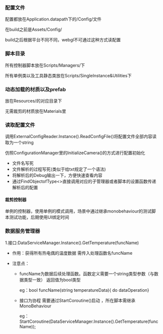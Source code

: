 ### 配置文件

配置都放在Application.datapath下的/Config/文件

在build之前是Assets/Config/

build之后根据平台不同不同，webgl不可通过这种方式读配置

### 脚本目录

所有控制器脚本放在Scripts/Managers/下

所有单例类以及工具静态类放在Scripts/SingleInstance&Utilities下

### 动态加载的材质以及prefab

放在Resources/的对应目录下

无需裁剪的材质放在Materials里

### 读取配置文件

调用ExternalConfigReader.Instance().ReadConfigFile()将配置文件全部内容读取为一个string

仿照ConfigurationManager里的InitializeCamera()的方式进行配置初始化

* 文件名写死
* 文件解析的过程写死(类似于给txt规定了一个语法)
* 将解析后的Debug输出一下，方便快速查看内容
* 通过FindObjectofType<>直接调用对应的子管理器或者脚本的设置函数传递解析后的配置

#### 裁剪控制器

单例的控制器，使用单例的模式调用，场景中通过继承monobehaviour的测试脚本测试功能，后期使用UI绑定时间

### **数据服务管理器**

1.接口:DataServiceManager.Instance().GetTemperature(funcName)

- 作用：获得所有热电偶的温度数据 需传入处理函数名funcName

- 注意点：

  - funcName为数据后续处理函数。函数定义需要一个string类型参数（与数据类型一致） 返回值为bool类型   

    eg：bool funcName(string temperatureData){ do dataOperation}

  - 接口为协程 需要通过StartCoroutine()启动  ，所在脚本需继承MonoBehaviour

    eg：StartCoroutine(DataServiceManager.Instance().GetTemperature(funcName));

​	